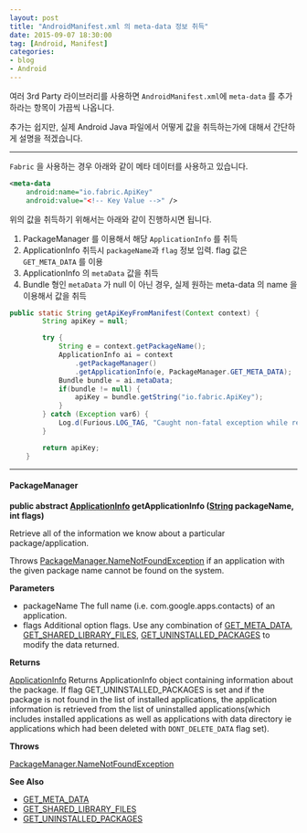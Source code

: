 ```yaml
---
layout: post
title: "AndroidManifest.xml 의 meta-data 정보 취득"
date: 2015-09-07 18:30:00
tag: [Android, Manifest]
categories:
- blog
- Android
---
```


여러 3rd Party 라이브러리를 사용하면 `AndroidManifest.xml`에 `meta-data` 를 추가하라는 항목이 가끔씩 나옵니다.

추가는 쉽지만, 실제 Android Java 파일에서 어떻게 값을 취득하는가에 대해서 간단하게 설명을 적겠습니다.

<!--more-->

- - -

`Fabric` 을 사용하는 경우 아래와 같이 메타 데이터를 사용하고 있습니다.

```xml
<meta-data
    android:name="io.fabric.ApiKey"
    android:value="<!-- Key Value -->" />
```

위의 값을 취득하기 위해서는 아래와 같이 진행하시면 됩니다.

1. PackageManager 를 이용해서 해당 `ApplicationInfo` 를 취득
2. ApplicationInfo 취득시 `packageName`과 `flag` 정보 입력. flag 값은 `GET_META_DATA` 를 이용
3. ApplicationInfo 의 `metaData` 값을 취득
4. Bundle 형인 `metaData` 가 null 이 아닌 경우, 실제 원하는 meta-data 의 name 을 이용해서 값을 취득


```java
public static String getApiKeyFromManifest(Context context) {
		String apiKey = null;

		try {
			String e = context.getPackageName();
			ApplicationInfo ai = context
				.getPackageManager()
				.getApplicationInfo(e, PackageManager.GET_META_DATA);
			Bundle bundle = ai.metaData;
			if(bundle != null) {
				apiKey = bundle.getString("io.fabric.ApiKey");
			}
		} catch (Exception var6) {
			Log.d(Furious.LOG_TAG, "Caught non-fatal exception while retrieving apiKey: " + var6);
		}

		return apiKey;
	}
```

- - -

#### PackageManager

**public abstract [ApplicationInfo](http://developer.android.com/reference/android/content/pm/ApplicationInfo.html) getApplicationInfo ([String](http://developer.android.com/reference/java/lang/String.html) packageName, int flags)**

Retrieve all of the information we know about a particular package/application.

Throws [PackageManager.NameNotFoundException](http://developer.android.com/reference/android/content/pm/PackageManager.NameNotFoundException.html) if an application with the given package name cannot be found on the system.

**Parameters**

- packageName 	The full name (i.e. com.google.apps.contacts) of an application.
- flags 	Additional option flags. Use any combination of [GET_META_DATA](http://developer.android.com/reference/android/content/pm/PackageManager.html#GET_META_DATA), [GET_SHARED_LIBRARY_FILES](http://developer.android.com/reference/android/content/pm/PackageManager.html#GET_SHARED_LIBRARY_FILES), [GET_UNINSTALLED_PACKAGES](http://developer.android.com/reference/android/content/pm/PackageManager.html#GET_UNINSTALLED_PACKAGES) to modify the data returned.

**Returns**

[ApplicationInfo](http://developer.android.com/reference/android/content/pm/ApplicationInfo.html) Returns ApplicationInfo object containing information about the package. If flag GET_UNINSTALLED_PACKAGES is set and if the package is not found in the list of installed applications, the application information is retrieved from the list of uninstalled applications(which includes installed applications as well as applications with data directory ie applications which had been deleted with `DONT_DELETE_DATA` flag set).

**Throws**

[PackageManager.NameNotFoundException](http://developer.android.com/reference/android/content/pm/PackageManager.NameNotFoundException.html)

**See Also**

- [GET_META_DATA](http://developer.android.com/reference/android/content/pm/PackageManager.html#GET_META_DATA)
- [GET_SHARED_LIBRARY_FILES](http://developer.android.com/reference/android/content/pm/PackageManager.html#GET_SHARED_LIBRARY_FILES)
- [GET_UNINSTALLED_PACKAGES](http://developer.android.com/reference/android/content/pm/PackageManager.html#GET_UNINSTALLED_PACKAGES)
